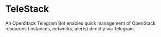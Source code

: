 # TeleStack
An OpenStack Telegram Bot enables quick management of OpenStack resources (instances, networks, alerts) directly via Telegram.
